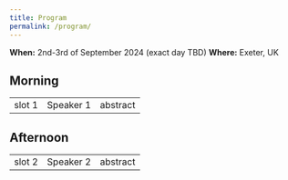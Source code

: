 ```yaml
---
title: Program
permalink: /program/
---
```


**When:** 2nd-3rd of September 2024 (exact day TBD)
**Where:** Exeter, UK

## Morning

| | | |
|:-------------------------:|:-------------------------:|:-------------------------:|
| slot 1 |Speaker 1 | abstract |

## Afternoon

| | | |
|:-------------------------:|:-------------------------:|:-------------------------:|
| slot 2 |Speaker 2 | abstract |
